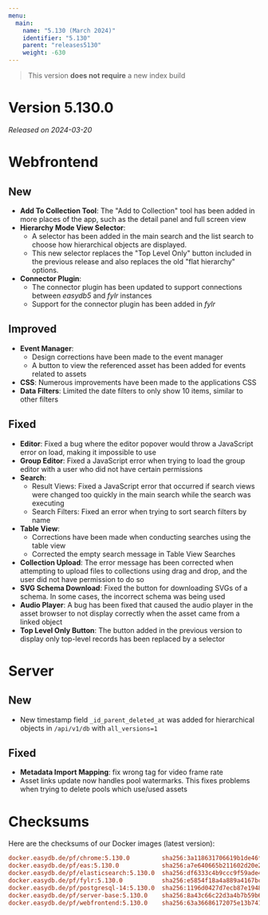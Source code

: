 ```yaml
---
menu:
  main:
    name: "5.130 (March 2024)"
    identifier: "5.130"
    parent: "releases5130"
    weight: -630
---
```


> This version **does not require** a new index build

# Version 5.130.0

*Released on 2024-03-20*



# Webfrontend

## New

* **Add To Collection Tool**: The "Add to Collection" tool has been added in more places of the app, such as the detail panel and full screen view
* **Hierarchy Mode View Selector**:
  * A selector has been added in the main search and the list search to choose how hierarchical objects are displayed.
  * This new selector replaces the "Top Level Only" button included in the previous release and also replaces the old "flat hierarchy" options.
* **Connector Plugin**:
  * The connector plugin has been updated to support connections between *easydb5* and *fylr* instances
  * Support for the connector plugin has been added in *fylr*


## Improved

* **Event Manager**:
  * Design corrections have been made to the event manager
  * A button to view the referenced asset has been added for events related to assets
* **CSS**: Numerous improvements have been made to the applications CSS
* **Data Filters**: Limited the date filters to only show 10 items, similar to other filters


## Fixed

* **Editor**: Fixed a bug where the editor popover would throw a JavaScript error on load, making it impossible to use
* **Group Editor**: Fixed a JavaScript error when trying to load the group editor with a user who did not have certain permissions
* **Search**:
  * Result Views: Fixed a JavaScript error that occurred if search views were changed too quickly in the main search while the search was executing
  * Search Filters: Fixed an error when trying to sort search filters by name
* **Table View**:
  * Corrections have been made when conducting searches using the table view
  * Corrected the empty search message in Table View Searches
* **Collection Upload**: The error message has been corrected when attempting to upload files to collections using drag and drop, and the user did not have permission to do so
* **SVG Schema Download**: Fixed the button for downloading SVGs of a schema. In some cases, the incorrect schema was being used
* **Audio Player**: A bug has been fixed that caused the audio player in the asset browser to not display correctly when the asset came from a linked object
* **Top Level Only Button**: The button added in the previous version to display only top-level records has been replaced by a selector



# Server

## New

* New timestamp field `_id_parent_deleted_at` was added for hierarchical objects in `/api/v1/db` with `all_versions=1`


## Fixed

* **Metadata Import Mapping**: fix wrong tag for video frame rate
* Asset links update now handles pool watermarks. This fixes problems when trying to delete pools which use/used assets



# Checksums

Here are the checksums of our Docker images (latest version):

```ini
docker.easydb.de/pf/chrome:5.130.0         sha256:3a118631706619b1de46fc84d1f598cf49d3622260ab779f6fd44326ed6ffb7a
docker.easydb.de/pf/eas:5.130.0            sha256:a7e640665b211602d20e2e9f0b1f70c8b8e52ce2ecc2c6f708e71f25f8acf36d
docker.easydb.de/pf/elasticsearch:5.130.0  sha256:df6333c4b9ccc9f59ade4e4ca8597466e8397993d385f49b607722c44ee7f34c
docker.easydb.de/pf/fylr:5.130.0           sha256:e5854f18a4a889a4167bc5e27acc0f98f692085a9e1b325c331f196c08bd5d5e
docker.easydb.de/pf/postgresql-14:5.130.0  sha256:1196d0427d7ecb87e1948a47a5ab7ff8135638fa0b1c524061536ed1d241229a
docker.easydb.de/pf/server-base:5.130.0    sha256:8a43c66c22d3a4b7b59b66c09d2fa07243d361399cb33fc569711a701ddaa596
docker.easydb.de/pf/webfrontend:5.130.0    sha256:63a36686172075e13b7416e2d9694cb68bbd8bbd0794cc5223221caffecc14ea
```
